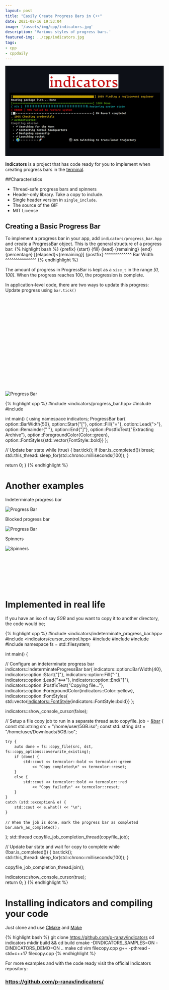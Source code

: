```yaml
---
layout: post
title: "Easily Create Progress Bars in C++"
date: 2021-08-16 19:53:04
image: '/assets/img/cpp/indicators.jpg'
description: 'Various styles of progress bars.'
featured-img: ../cpp/indicators.jpg
tags:
- cpp
- cppdaily
---
```


![Easily Create Progress Bars in C++](/assets/img/cpp/indicators.jpg)

**Indicators** is a project that has code ready for you to implement when creating progress bars in the [terminal](https://en.terminalroot.com.br/the-10-best-terminal-emulators-for-your-linux/).

##Characteristics
+ Thread-safe progress bars and spinners
+ Header-only library. Take a copy to include.
+ Single header version in `single_include`.
+ The source of the GIF
+ MIT License

## Creating a Basic Progress Bar
To implement a progress bar in your app, add `indicators/progress_bar.hpp` and create a ProgressBar object. This is the general structure of a progress bar:
{% highlight bash %}
{prefix} {start} {fill} {lead} {remaining} {end} {percentage} [{elapsed}<{remaining}] {postfix}
         ^^^^^^^^^^^^^ Bar Width ^^^^^^^^^^^^^^^
{% endhighlight %}

The amount of progress in ProgressBar is kept as a `size_t` in the range *[0, 100]*. When the progress reaches 100, the progression is complete.

In application-level code, there are two ways to update this progress: Update progress using `bar.tick()`

<!-- QUADRADO -->
<script async src="//pagead2.googlesyndication.com/pagead/js/adsbygoogle.js"></script>
<ins class="adsbygoogle"
style="display:inline-block;width:336px;height:280px"
data-ad-client="ca-pub-2838251107855362"
data-ad-slot="5351066970"></ins>
<script>
(adsbygoogle = window.adsbygoogle || []).push({});
</script>

![Progress Bar](https://raw.githubusercontent.com/p-ranav/indicators/master/img/progress_bar_tick.gif)

{% highlight cpp %}
#include <indicators/progress_bar.hpp>
#include <thread>
#include <chrono>

int main() {
  using namespace indicators;
  ProgressBar bar{
    option::BarWidth{50},
    option::Start{"["},
    option::Fill{"="},
    option::Lead{">"},
    option::Remainder{" "},
    option::End{"]"},
    option::PostfixText{"Extracting Archive"},
    option::ForegroundColor{Color::green},
    option::FontStyles{std::vector<FontStyle>{FontStyle::bold}}
  };

  // Update bar state
  while (true) {
    bar.tick();
    if (bar.is_completed())
      break;
    std::this_thread::sleep_for(std::chrono::milliseconds(100));
  }

  return 0;
}
{% endhighlight %}

# Another examples
Indeterminate progress bar

![Progress Bar](https://raw.githubusercontent.com/p-ranav/indicators/master/img/indeterminate_progress_bar.gif)

Blocked progress bar

![Progress Bar](https://raw.githubusercontent.com/p-ranav/indicators/master/img/block_progress_bar.gif)

Spinners

![Spinners](https://raw.githubusercontent.com/p-ranav/indicators/master/img/progress_spinner.gif)

<!-- LISTA MIN -->
<script async src="//pagead2.googlesyndication.com/pagead/js/adsbygoogle.js"></script>
<ins class="adsbygoogle"
style="display:inline-block;width:730px;height:95px"
data-ad-client="ca-pub-2838251107855362"
data-ad-slot="5351066970"></ins>
<script>
(adsbygoogle = window.adsbygoogle || []).push({});
</script>

# Implemented in real life
If you have an iso of say *5GB* and you want to copy it to another directory, the code would be;

{% highlight cpp %}
#include <indicators/indeterminate_progress_bar.hpp>
#include <indicators/cursor_control.hpp>
#include <atomic>
#include <filesystem>
#include <thread>
#include <chrono>
namespace fs = std::filesystem;

int main() {

  // Configure an indeterminate progress bar
  indicators::IndeterminateProgressBar bar{
      indicators::option::BarWidth{40},
      indicators::option::Start{"["},
      indicators::option::Fill{"·"},
      indicators::option::Lead{"<==>"},
      indicators::option::End{"]"},
      indicators::option::PostfixText{"Copying file..."},
      indicators::option::ForegroundColor{indicators::Color::yellow},
      indicators::option::FontStyles{
          std::vector<indicators::FontStyle>{indicators::FontStyle::bold}}
  };

  indicators::show_console_cursor(false);

  // Setup a file copy job to run in a separate thread
  auto copyfile_job = [&bar]() {
    const std::string src = "/home/user/5GB.iso";
    const std::string dst = "/home/user/Downloads/5GB.iso";

    try {
        auto done = fs::copy_file(src, dst, fs::copy_options::overwrite_existing);
        if (done) {
            std::cout << termcolor::bold << termcolor::green 
                << "Copy completed\n" << termcolor::reset;
        } 
        else {
            std::cout << termcolor::bold << termcolor::red 
                << "Copy failed\n" << termcolor::reset;
        }
    }
    catch (std::exception& e) {
        std::cout << e.what() << "\n";
    }

    // When the job is done, mark the progress bar as completed
    bar.mark_as_completed();
  };
  std::thread copyfile_job_completion_thread(copyfile_job);

  // Update bar state and wait for copy to complete
  while (!bar.is_completed()) {
    bar.tick();
    std::this_thread::sleep_for(std::chrono::milliseconds(100));
  }

  copyfile_job_completion_thread.join();
  
  indicators::show_console_cursor(true);  
  return 0;
}
{% endhighlight %}

# Installing indicators and compiling your code
Just clone and use [CMake](https://en.terminalroot.com.br/how-to-compile-your-programs-with-cmake/) and [Make](https://en.terminalroot.com.br/how-to-create-a-makefile/)

{% highlight bash %}
git clone https://github.com/p-ranav/indicators
cd indicators
mkdir build && cd build
cmake -DINDICATORS_SAMPLES=ON -DINDICATORS_DEMO=ON ..
make
cd
vim filecopy.cpp
g++ -pthread -std=c++17 filecopy.cpp
{% endhighlight %}

<!-- RETANGULO LARGO 2 -->
<script async src="//pagead2.googlesyndication.com/pagead/js/adsbygoogle.js"></script>
<ins class="adsbygoogle"
style="display:block; text-align:center;"
data-ad-layout="in-article"
data-ad-format="fluid"
data-ad-client="ca-pub-2838251107855362"
data-ad-slot="8549252987"></ins>
<script>
(adsbygoogle = window.adsbygoogle || []).push({});
</script>

For more examples and with the code ready visit the official Indicators repository:
### <https://github.com/p-ranav/indicators/>


    
